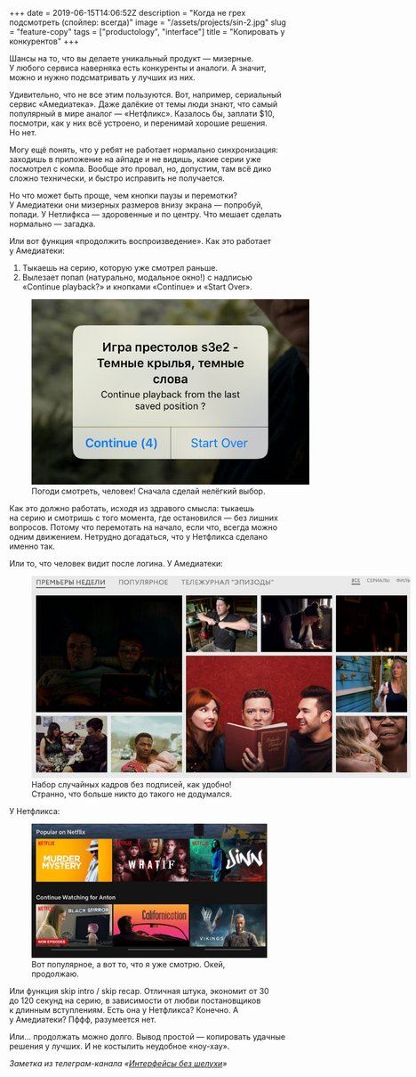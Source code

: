 +++
date = 2019-06-15T14:06:52Z
description = "Когда не грех подсмотреть (спойлер: всегда)"
image = "/assets/projects/sin-2.jpg"
slug = "feature-copy"
tags = ["productology", "interface"]
title = "Копировать у конкурентов"
+++

Шансы на то, что вы делаете уникальный продукт — мизерные. У любого сервиса наверняка есть конкуренты и аналоги. А значит, можно и нужно подсматривать у лучших из них.

Удивительно, что не все этим пользуются. Вот, например, сериальный сервис «Амедиатека». Даже далёкие от темы люди знают, что самый популярный в мире аналог — «Нетфликс». Казалось бы, заплати $10, посмотри, как у них всё устроено, и перенимай хорошие решения. Но нет.

Могу ещё понять, что у ребят не работает нормально синхронизация: заходишь в приложение на айпаде и не видишь, какие серии уже посмотрел с компа. Вообще это провал, но, допустим, там всё дико сложно технически, и быстро исправить не получается.

Но что может быть проще, чем кнопки паузы и перемотки? У Амедиатеки они мизерных размеров внизу экрана — попробуй, попади. У Нетлифкса — здоровенные и по центру. Что мешает сделать нормально — загадка.

Или вот функция «продолжить воспроизведение». Как это работает у Амедиатеки:

1. Тыкаешь на серию, которую уже смотрел раньше.
2. Вылезает попап (натурально, модальное окно!) с надписью «Continue playback?» и кнопками «Continue» и «Start Over».


<figure>
  <img alt="Продолжить или сначала?" src="startover.png" style="max-width: 500px">
  <figcaption>Погоди смотреть, человек! Сначала сделай нелёгкий выбор.</figcaption>
</figure>

Как это должно работать, исходя из здравого смысла: тыкаешь на серию и смотришь с того момента, где остановился — без лишних вопросов. Потому что перемотать на начало, если что, всегда можно одним движением. Нетрудно догадаться, что у Нетфликса сделано именно так.

Или то, что человек видит после логина. У Амедиатеки:

<figure>
  <img alt="Амедиатека" src="amedia.jpg" style="max-width: 682px">
  <figcaption>Набор случайных кадров без подписей, как удобно! Странно, что больше никто до такого не додумался.</figcaption>
</figure>

У Нетфликса:

<figure>
  <img alt="Нетфликс" src="netflix.jpg">
  <figcaption>Вот популярное, а вот то, что я уже смотрю. Окей, продолжаю.</figcaption>
</figure>

Или функция skip intro / skip recap. Отличная штука, экономит от 30 до 120 секунд на серию, в зависимости от любви постановщиков к длинным вступлениям. Есть она у Нетфликса? Конечно. А у Амедиатеки? Пффф, разумеется нет.

Или... продолжать можно долго. Вывод простой — копировать удачные решения у лучших. И не костылить неудобное «ноу-хау».

<div class="row">
<div class="col-xs-12 col-sm-10 col-md-8"><p><em>Заметка из телеграм-канала <span class="nowrap"><i class="far fa-star color-sin"></i> «<a href="https://t.me/dangry">Интерфейсы без шелухи</a>»</span></em></p></div>
</div>


